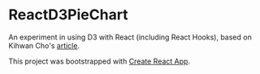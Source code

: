 # ReactD3PieChart

An experiment in using D3 with React (including React Hooks), based on Kihwan Cho's [article](https://medium.com/stationfive/how-to-create-a-pie-chart-with-d3-js-and-react-hooks-part-1-81bcd7f39b32).

This project was bootstrapped with [Create React App](https://github.com/facebook/create-react-app).
